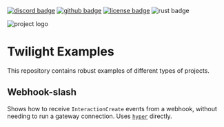 [![discord badge][]][discord link] [![github badge][]][github link] [![license badge][]][license link] ![rust badge]

![project logo][logo]

# Twilight Examples

This repository contains robust examples of different types of projects.

## Webhook-slash
Shows how to receive `InteractionCreate` events from a webhook, without needing
to run a gateway connection. Uses [`hyper`] directly.



[discord badge]: https://img.shields.io/discord/745809834183753828?color=%237289DA&label=discord%20server&logo=discord&style=for-the-badge
[discord link]: https://discord.gg/7jj8n7D
[github badge]: https://img.shields.io/badge/github-twilight-6f42c1.svg?style=for-the-badge&logo=github
[github link]: https://github.com/twilight-rs/twilight
[license badge]: https://img.shields.io/badge/license-ISC-blue.svg?style=for-the-badge&logo=pastebin
[license link]: https://github.com/twilight-rs/twilight/blob/trunk/LICENSE.md
[logo]: https://raw.githubusercontent.com/twilight-rs/twilight/main/logo.png
[rust badge]: https://img.shields.io/badge/rust-1.48+-93450a.svg?style=for-the-badge&logo=rust
[`hyper`]: https://docs.rs/hyper
